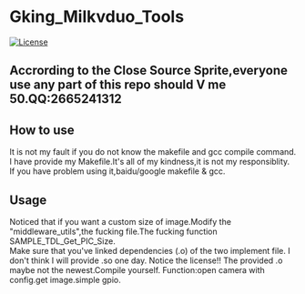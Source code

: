 # Gking_Milkvduo_Tools
<a href="https://github.com/Gking-a/Gking_Milkvduo_Tools/edit/master/LICENSE"><img alt="License"
    src="https://img.shields.io/badge/Code_License-GPL-f5de53?&color=f5de53"/></a>
## Accrording to the Close Source Sprite,everyone use any part of this repo should V me 50.QQ:2665241312
## How to use  
It is not my fault if you do not know the makefile and gcc compile command.  
I have provide my Makefile.It's all of my kindness,it is not my responsiblity.
If you have problem using it,baidu/google makefile & gcc.
## Usage
Noticed that if you want a custom size of image.Modify the "middleware_utils",the fucking file.The fucking function SAMPLE_TDL_Get_PIC_Size.  
Make sure that you've linked dependencies (.o) of the two implement file.
I don't think I will provide .so one day.
Notice the license!!
The provided .o maybe not the newest.Compile yourself.
Function:open camera with config.get image.simple gpio.
